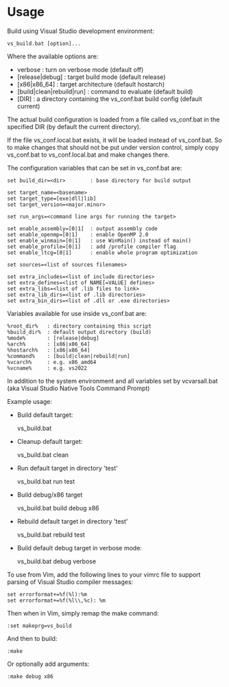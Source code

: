 # Usage


Build using Visual Studio development environment:

    vs_build.bat [option]...

Where the available options are:

 - verbose                   : turn on verbose mode (default off)
 - [release|debug]           : target build mode    (default release)
 - [x86|x86_64]              : target architecture  (default hostarch)
 - [build|clean|rebuild|run] : command to evaluate  (default build)
 - [DIR]                     : a directory containing the vs_conf.bat build config  (default current)


The actual build configuration is loaded from a file called vs_conf.bat
in the specified DIR (by default the current directory).

If the file vs_conf.local.bat exists, it will be loaded instead of
vs_conf.bat.  So to make changes that should not be put under version
control, simply copy vs_conf.bat to vs_conf.local.bat and make 
changes there.

The configuration variables that can be set in vs_conf.bat are:

    set build_dir=<dir>        : base directory for build output

    set target_name=<basename>
    set target_type=[exe|dll|lib]
    set target_version=<major.minor>

    set run_args=<command line args for running the target>

    set enable_assembly=[0|1]  : output assembly code
    set enable_openmp=[0|1]    : enable OpenMP 2.0
    set enable_winmain=[0|1]   : use WinMain() instead of main()
    set enable_profile=[0|1]   : add /profile compiler flag
    set enable_ltcg=[0|1]      : enable whole program optimization

    set sources=<list of sources filenames>

    set extra_includes=<list of include directories>
    set extra_defines=<list of NAME[=VALUE] defines>
    set extra_libs=<list of .lib files to link>
    set extra_lib_dirs=<list of .lib directories>
    set extra_bin_dirs=<list of .dll or .exe directories>


Variables available for use inside vs_conf.bat are:

    %root_dir%   : directory containing this script
    %build_dir%  : default output directory (build)
    %mode%       : [release|debug]
    %arch%       : [x86|x86_64]
    %hostarch%   : [x86|x86_64]
    %command%    : [build|clean|rebuild|run]
    %vcarch%     : e.g. x86_amd64
    %vcname%     : e.g. vs2022

In addition to the system environment and all variables set by
vcvarsall.bat (aka Visual Studio Native Tools Command Prompt)


Example usage:

- Build default target:

    vs_build.bat

- Cleanup default target:

    vs_build.bat clean

- Run default target in directory 'test'

    vs_build.bat run test

- Build debug/x86 target

    vs_build.bat build debug x86

- Rebuild default target in directory 'test'

    vs_build.bat rebuild test

- Build default debug target in verbose mode:

    vs_build.bat debug verbose


To use from Vim, add the following lines to your vimrc file to
support parsing of Visual Studio compiler messages:

    set errorformat+=%f(%l):%m
    set errorformat+=%f(%l\\,%c): %m

Then when in Vim, simply remap the make command:

    :set makeprg=vs_build

And then to build:

    :make

Or optionally add arguments:

    :make debug x86


